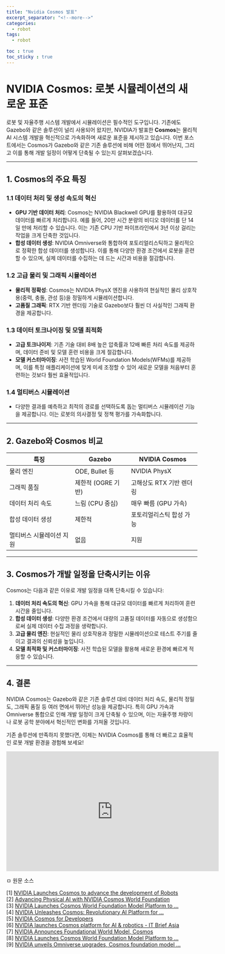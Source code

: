 ```yaml
---
title: "Nvidia Cosmos 발표"
excerpt_separator: "<!--more-->"
categories:
  - robot
tags:
  - robot

toc : true
toc_sticky : true
---
```


# NVIDIA Cosmos: 로봇 시뮬레이션의 새로운 표준

로봇 및 자율주행 시스템 개발에서 시뮬레이션은 필수적인 도구입니다. 기존에도 Gazebo와 같은 솔루션이 널리 사용되어 왔지만, NVIDIA가 발표한 **Cosmos**는 물리적 AI 시스템 개발을 혁신적으로 가속화하며 새로운 표준을 제시하고 있습니다. 이번 포스트에서는 Cosmos가 Gazebo와 같은 기존 솔루션에 비해 어떤 점에서 뛰어난지, 그리고 이를 통해 개발 일정이 어떻게 단축될 수 있는지 살펴보겠습니다.

---

## **1. Cosmos의 주요 특징**

### **1.1 데이터 처리 및 생성 속도의 혁신**
- **GPU 기반 데이터 처리**: Cosmos는 NVIDIA Blackwell GPU를 활용하여 대규모 데이터를 빠르게 처리합니다. 예를 들어, 20만 시간 분량의 비디오 데이터를 단 14일 만에 처리할 수 있습니다. 이는 기존 CPU 기반 파이프라인에서 3년 이상 걸리는 작업을 크게 단축한 것입니다.
- **합성 데이터 생성**: NVIDIA Omniverse와 통합하여 포토리얼리스틱하고 물리적으로 정확한 합성 데이터를 생성합니다. 이를 통해 다양한 환경 조건에서 로봇을 훈련할 수 있으며, 실제 데이터를 수집하는 데 드는 시간과 비용을 절감합니다.

### **1.2 고급 물리 및 그래픽 시뮬레이션**
- **물리적 정확성**: Cosmos는 NVIDIA PhysX 엔진을 사용하여 현실적인 물리 상호작용(중력, 충돌, 관성 등)을 정밀하게 시뮬레이션합니다.
- **고품질 그래픽**: RTX 기반 렌더링 기술로 Gazebo보다 훨씬 더 사실적인 그래픽 환경을 제공합니다.

### **1.3 데이터 토크나이징 및 모델 최적화**
- **고급 토크나이저**: 기존 기술 대비 8배 높은 압축률과 12배 빠른 처리 속도를 제공하며, 데이터 준비 및 모델 훈련 비용을 크게 절감합니다.
- **모델 커스터마이징**: 사전 학습된 World Foundation Models(WFMs)를 제공하며, 이를 특정 애플리케이션에 맞게 미세 조정할 수 있어 새로운 모델을 처음부터 훈련하는 것보다 훨씬 효율적입니다.

### **1.4 멀티버스 시뮬레이션**
- 다양한 결과를 예측하고 최적의 경로를 선택하도록 돕는 멀티버스 시뮬레이션 기능을 제공합니다. 이는 로봇의 의사결정 및 정책 평가를 가속화합니다.

---

## **2. Gazebo와 Cosmos 비교**

| 특징                     | Gazebo                          | NVIDIA Cosmos                  |
|--------------------------|---------------------------------|--------------------------------|
| 물리 엔진                | ODE, Bullet 등                 | NVIDIA PhysX                  |
| 그래픽 품질              | 제한적 (OGRE 기반)              | 고해상도 RTX 기반 렌더링       |
| 데이터 처리 속도          | 느림 (CPU 중심)                | 매우 빠름 (GPU 가속)           |
| 합성 데이터 생성          | 제한적                          | 포토리얼리스틱 합성 가능        |
| 멀티버스 시뮬레이션 지원   | 없음                           | 지원                           |

---

## **3. Cosmos가 개발 일정을 단축시키는 이유**

Cosmos는 다음과 같은 이유로 개발 일정을 대폭 단축시킬 수 있습니다:
1. **데이터 처리 속도의 혁신**: GPU 가속을 통해 대규모 데이터를 빠르게 처리하여 훈련 시간을 줄입니다.
2. **합성 데이터 생성**: 다양한 환경 조건에서 대량의 고품질 데이터를 자동으로 생성함으로써 실제 데이터 수집 과정을 생략합니다.
3. **고급 물리 엔진**: 현실적인 물리 상호작용과 정밀한 시뮬레이션으로 테스트 주기를 줄이고 결과의 신뢰성을 높입니다.
4. **모델 최적화 및 커스터마이징**: 사전 학습된 모델을 활용해 새로운 환경에 빠르게 적응할 수 있습니다.

---

## **4. 결론**

NVIDIA Cosmos는 Gazebo와 같은 기존 솔루션 대비 데이터 처리 속도, 물리적 정밀도, 그래픽 품질 등 여러 면에서 뛰어난 성능을 제공합니다. 특히 GPU 가속과 Omniverse 통합으로 인해 개발 일정이 크게 단축될 수 있으며, 이는 자율주행 차량이나 로봇 공학 분야에서 혁신적인 변화를 가져올 것입니다.

기존 솔루션에 만족하지 못했다면, 이제는 NVIDIA Cosmos를 통해 더 빠르고 효율적인 로봇 개발 환경을 경험해 보세요!

<iframe width="560" height="315" src="https://www.youtube.com/embed/9Uch931cDx8" frameborder="0" allowfullscreen></iframe>

ㅁ 원문 소스

[1] [NVIDIA Launches Cosmos to advance the development of Robots ](https://www.youtube.com/watch?v=eNT7YNmHxF8)   
[2] [Advancing Physical AI with NVIDIA Cosmos World Foundation](https://developer.nvidia.com/blog/advancing-physical-ai-with-nvidia-cosmos-world-foundation-model-platform/)    
[3] [NVIDIA Launches Cosmos World Foundation Model Platform to ... ](https://www.edge-ai-vision.com/2025/01/nvidia-launches-cosmos-world-foundation-model-platform-to-accelerate-physical-ai-development/)    
[4] [NVIDIA Unleashes Cosmos: Revolutionary AI Platform for ... ](https://www.stocktitan.net/news/NVDA/nvidia-launches-cosmos-world-foundation-model-platform-to-accelerate-74st2annquyd.html)   
[5] [NVIDIA Cosmos for Developers ](https://developer.nvidia.com/cosmos)    
[6] [NVIDIA launches Cosmos platform for AI & robotics - IT Brief Asia ](https://itbrief.asia/story/nvidia-launches-cosmos-platform-for-ai-robotics)   
[7] [NVIDIA Announces Foundational World Model, Cosmos ](https://radiancefields.com/nvidia-announces-foundational-world-model-cosmos)   
[8] [NVIDIA Launches Cosmos World Foundation Model Platform to ... ](https://nvidianews.nvidia.com/news/nvidia-launches-cosmos-world-foundation-model-platform-to-accelerate-physical-ai-development)   
[9] [NVIDIA unveils Omniverse upgrades, Cosmos foundation model ... ](https://www.therobotreport.com/nvidia-unveils-omniverse-upgrades-launches-cosmos-foundation-model-ces-2025/)   
